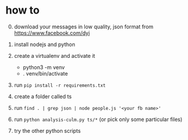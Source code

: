 how to
======
0. download your messages in low quality, json format from https://www.facebook.com/dyi
1. install nodejs and python
2. create a virtualenv and activate it
    - python3 -m venv
    - . venv/bin/activate
3. run `pip install -r requirements.txt`
4. create a folder called ts

5. run `find . | grep json | node people.js '<your fb name>'`
6. run `python analysis-culm.py ts/*` (or pick only some particular files)
7. try the other python scripts
